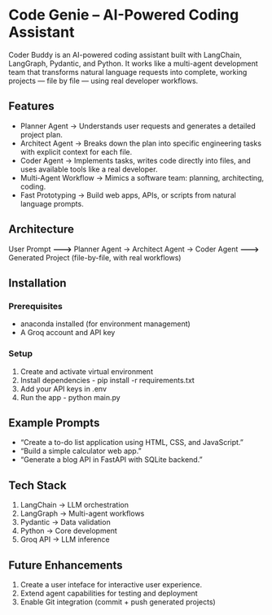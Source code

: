 # Code Genie – AI-Powered Coding Assistant
Coder Buddy is an AI-powered coding assistant built with LangChain, LangGraph, Pydantic, and Python.
It works like a multi-agent development team that transforms natural language requests into complete, working projects — file by file — using real developer workflows.

## Features
- Planner Agent → Understands user requests and generates a detailed project plan.
- Architect Agent → Breaks down the plan into specific engineering tasks with explicit context for each file.
- Coder Agent → Implements tasks, writes code directly into files, and uses available tools like a real developer.
- Multi-Agent Workflow → Mimics a software team: planning, architecting, coding.
- Fast Prototyping → Build web apps, APIs, or scripts from natural language prompts.

## Architecture
User Prompt **--->** Planner Agent → Architect Agent → Coder Agent **--->** Generated Project (file-by-file, with real workflows)

## Installation
### Prerequisites
- anaconda installed (for environment management)
- A Groq account and API key

### Setup
1. Create and activate virtual environment
2. Install dependencies - pip install -r requirements.txt 
3. Add your API keys in .env
4. Run the app - python main.py

## Example Prompts
- “Create a to-do list application using HTML, CSS, and JavaScript.”
- “Build a simple calculator web app.”
- “Generate a blog API in FastAPI with SQLite backend.”

## Tech Stack
1. LangChain → LLM orchestration
2. LangGraph → Multi-agent workflows
3. Pydantic → Data validation
4. Python → Core development
5. Groq API → LLM inference

## Future Enhancements
1. Create a user inteface for interactive user experience.
2. Extend agent capabilities for testing and deployment
3. Enable Git integration (commit + push generated projects)
